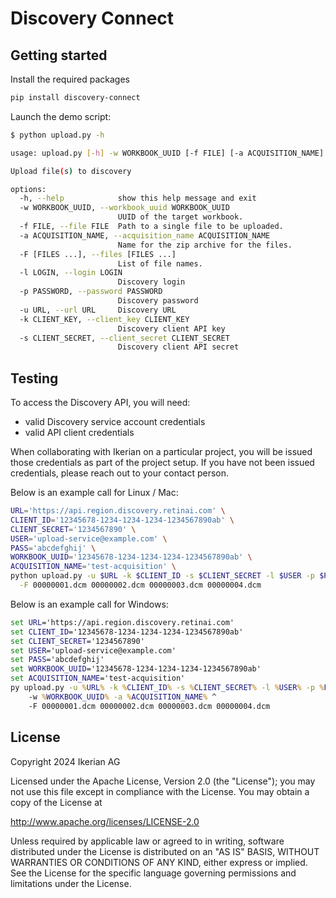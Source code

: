 # Discovery Connect

## Getting started

Install the required packages

```bash
pip install discovery-connect
```

Launch the demo script:

```bash
$ python upload.py -h

usage: upload.py [-h] -w WORKBOOK_UUID [-f FILE] [-a ACQUISITION_NAME] [-F [FILES ...]] -l LOGIN -p PASSWORD -u URL -k CLIENT_KEY -s CLIENT_SECRET

Upload file(s) to discovery

options:
  -h, --help            show this help message and exit
  -w WORKBOOK_UUID, --workbook_uuid WORKBOOK_UUID
                        UUID of the target workbook.
  -f FILE, --file FILE  Path to a single file to be uploaded.
  -a ACQUISITION_NAME, --acquisition_name ACQUISITION_NAME
                        Name for the zip archive for the files.
  -F [FILES ...], --files [FILES ...]
                        List of file names.
  -l LOGIN, --login LOGIN
                        Discovery login
  -p PASSWORD, --password PASSWORD
                        Discovery password
  -u URL, --url URL     Discovery URL
  -k CLIENT_KEY, --client_key CLIENT_KEY
                        Discovery client API key
  -s CLIENT_SECRET, --client_secret CLIENT_SECRET
                        Discovery client API secret
```

## Testing

To access the Discovery API, you will need:

- valid Discovery service account credentials
- valid API client credentials

When collaborating with Ikerian on a particular project, you will be issued
those credentials as part of the project setup. If you have not been issued
credentials, please reach out to your contact person.

Below is an example call for Linux / Mac:

```bash
URL='https://api.region.discovery.retinai.com' \
CLIENT_ID='12345678-1234-1234-1234-1234567890ab' \
CLIENT_SECRET='1234567890' \
USER='upload-service@example.com' \
PASS='abcdefghij' \
WORKBOOK_UUID='12345678-1234-1234-1234-1234567890ab' \
ACQUISITION_NAME='test-acquisition' \
python upload.py -u $URL -k $CLIENT_ID -s $CLIENT_SECRET -l $USER -p $PASS -w $WORKBOOK_UUID -a $ACQUISITION_NAME \
  -F 00000001.dcm 00000002.dcm 00000003.dcm 00000004.dcm
```

Below is an example call for Windows:

```bat
set URL='https://api.region.discovery.retinai.com'
set CLIENT_ID='12345678-1234-1234-1234-1234567890ab'
set CLIENT_SECRET='1234567890'
set USER='upload-service@example.com'
set PASS='abcdefghij'
set WORKBOOK_UUID='12345678-1234-1234-1234-1234567890ab'
set ACQUISITION_NAME='test-acquisition'
py upload.py -u %URL% -k %CLIENT_ID% -s %CLIENT_SECRET% -l %USER% -p %PASS% ^
    -w %WORKBOOK_UUID% -a %ACQUISITION_NAME% ^
    -F 00000001.dcm 00000002.dcm 00000003.dcm 00000004.dcm
```

## License

Copyright 2024 Ikerian AG

Licensed under the Apache License, Version 2.0 (the "License");
you may not use this file except in compliance with the License.
You may obtain a copy of the License at

  <http://www.apache.org/licenses/LICENSE-2.0>

Unless required by applicable law or agreed to in writing, software
distributed under the License is distributed on an "AS IS" BASIS,
WITHOUT WARRANTIES OR CONDITIONS OF ANY KIND, either express or implied.
See the License for the specific language governing permissions and
limitations under the License.


